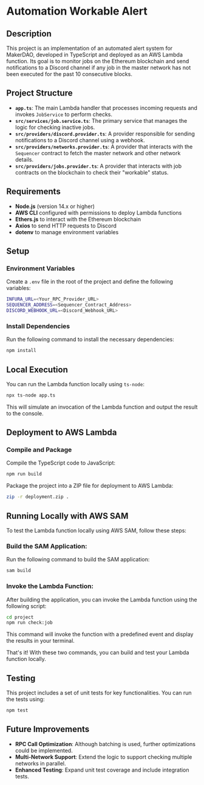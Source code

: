 # Automation Workable Alert

## Description

This project is an implementation of an automated alert system for MakerDAO, developed in TypeScript and deployed as an AWS Lambda function. Its goal is to monitor jobs on the Ethereum blockchain and send notifications to a Discord channel if any job in the master network has not been executed for the past 10 consecutive blocks.

## Project Structure

- **`app.ts`**: The main Lambda handler that processes incoming requests and invokes `JobService` to perform checks.
- **`src/services/job.service.ts`**: The primary service that manages the logic for checking inactive jobs.
- **`src/providers/discord.provider.ts`**: A provider responsible for sending notifications to a Discord channel using a webhook.
- **`src/providers/networks.provider.ts`**: A provider that interacts with the `Sequencer` contract to fetch the master network and other network details.
- **`src/providers/jobs.provider.ts`**: A provider that interacts with job contracts on the blockchain to check their "workable" status.

## Requirements

- **Node.js** (version 14.x or higher)
- **AWS CLI** configured with permissions to deploy Lambda functions
- **Ethers.js** to interact with the Ethereum blockchain
- **Axios** to send HTTP requests to Discord
- **dotenv** to manage environment variables

## Setup

### Environment Variables

Create a `.env` file in the root of the project and define the following variables:
```bash
INFURA_URL=<Your_RPC_Provider_URL>
SEQUENCER_ADDRESS=<Sequencer_Contract_Address>
DISCORD_WEBHOOK_URL=<Discord_Webhook_URL>
```


### Install Dependencies

Run the following command to install the necessary dependencies:

```bash
npm install
```


## Local Execution

You can run the Lambda function locally using `ts-node`:

```bash
npx ts-node app.ts
```

This will simulate an invocation of the Lambda function and output the result to the console.

## Deployment to AWS Lambda

### Compile and Package

Compile the TypeScript code to JavaScript:
```bash
npm run build
```

Package the project into a ZIP file for deployment to AWS Lambda:
```bash
zip -r deployment.zip .
```

## Running Locally with AWS SAM
To test the Lambda function locally using AWS SAM, follow these steps:

### Build the SAM Application:

Run the following command to build the SAM application:

```bash
sam build
```

### Invoke the Lambda Function:

After building the application, you can invoke the Lambda function using the following script:

```bash
cd project
npm run check:job
```
This command will invoke the function with a predefined event and display the results in your terminal.

That's it! With these two commands, you can build and test your Lambda function locally.


## Testing

This project includes a set of unit tests for key functionalities. You can run the tests using:

```bash
npm test
```

## Future Improvements

- **RPC Call Optimization**: Although batching is used, further optimizations could be implemented.
- **Multi-Network Support**: Extend the logic to support checking multiple networks in parallel.
- **Enhanced Testing**: Expand unit test coverage and include integration tests.

